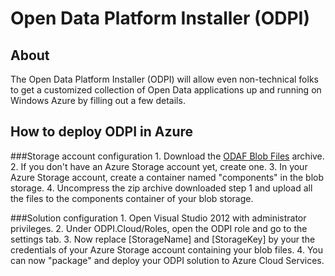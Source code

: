 Open Data Platform Installer (ODPI)
===================================

About
-----

The Open Data Platform Installer (ODPI) will allow even non-technical folks to get a customized collection of Open Data applications up and running on Windows Azure by filling out a few details.


How to deploy ODPI in Azure
---------------------------

###Storage account configuration
	1. Download the [ODAF Blob Files](http://frogdidata.blob.core.windows.net/public/OGDI_DataLoader.zip) archive.
	2. If you don't have an Azure Storage account yet, create one.
	3. In your Azure Storage account, create a container named "components" in the blob storage.
	4. Uncompress the zip archive downloaded step 1 and upload all the files to the components container of your blob storage.

###Solution configuration
	1. Open Visual Studio 2012 with administrator privileges.
	2. Under ODPI.Cloud/Roles, open the ODPI role and go to the settings tab.
	3. Now replace [StorageName] and [StorageKey] by your the credentials of your Azure Storage account containing your blob files.
	4. You can now "package" and deploy your ODPI solution to Azure Cloud Services.
